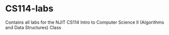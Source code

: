 # CS114-labs
Contains all labs for the NJIT CS114 Intro to Computer Science II (Algorithms and Data Structures) Class
